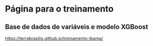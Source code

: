 # Página para o treinamento

## Base de dados de variáveis e modelo XGBoost

https://terrabrasilis.github.io/treinamento-ibama/